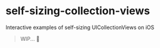 # self-sizing-collection-views
Interactive examples of self-sizing UICollectionViews on iOS

> WIP... :construction_worker:
